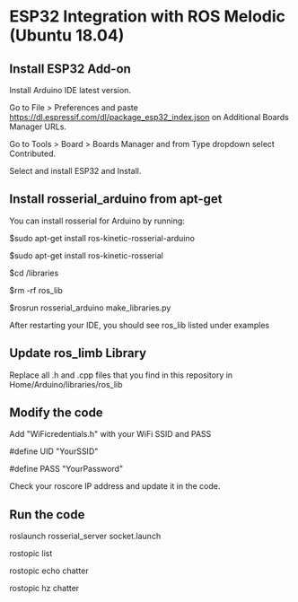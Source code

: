 # ESP32 Integration with ROS Melodic (Ubuntu 18.04)                        

## Install ESP32 Add-on

Install Arduino IDE latest version. 

Go to File > Preferences and paste https://dl.espressif.com/dl/package_esp32_index.json on Additional Boards Manager URLs.

Go to Tools > Board > Boards Manager and from Type dropdown select Contributed.

Select and install ESP32 and Install.

## Install rosserial_arduino from apt-get

You can install rosserial for Arduino by running: 

$sudo apt-get install ros-kinetic-rosserial-arduino

$sudo apt-get install ros-kinetic-rosserial

$cd <sketchbook>/libraries
 
$rm -rf ros_lib

$rosrun rosserial_arduino make_libraries.py 

After restarting your IDE, you should see ros_lib listed under examples 

## Update ros_limb Library

Replace all .h and .cpp files that you find in this repository in Home/Arduino/libraries/ros_lib

## Modify the code

Add "WiFicredentials.h" with your WiFi SSID and PASS

#define UID "YourSSID"

#define PASS "YourPassword"

Check your roscore IP address and update it in the code.

## Run the code

 roslaunch rosserial_server socket.launch
 
 rostopic list
 
 rostopic echo chatter      
 
 rostopic hz chatter

 

